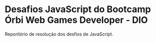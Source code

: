 # Desafios JavaScript do Bootcamp Órbi Web Games Developer - DIO

Reporitório de resolução dos desfios de JavaScript.
